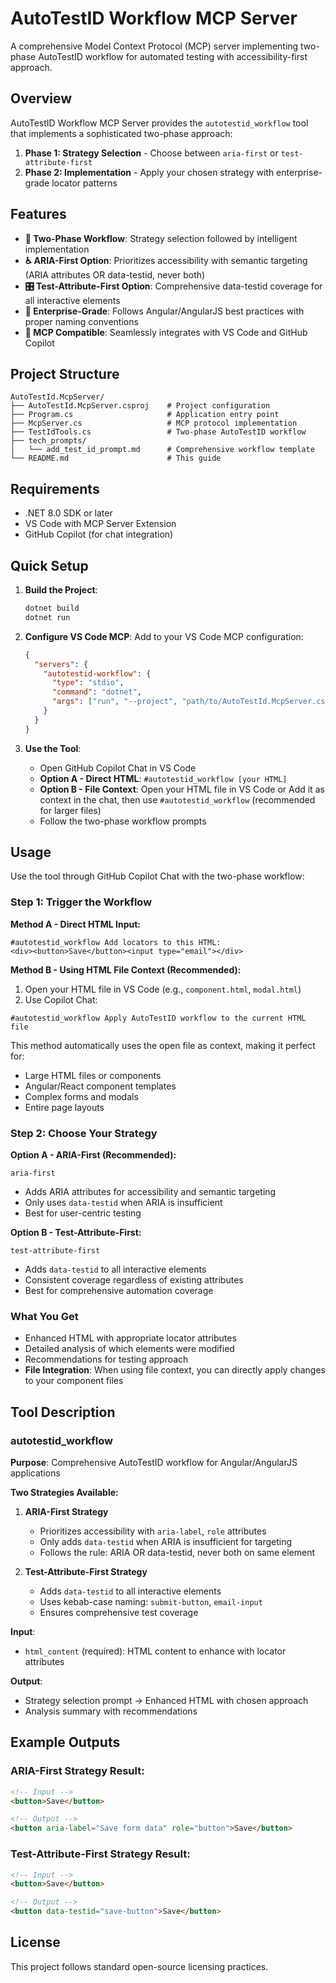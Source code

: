 # AutoTestID Workflow MCP Server

A comprehensive Model Context Protocol (MCP) server implementing two-phase AutoTestID workflow for automated testing with accessibility-first approach.

## Overview

AutoTestID Workflow MCP Server provides the `autotestid_workflow` tool that implements a sophisticated two-phase approach:

1. **Phase 1: Strategy Selection** - Choose between `aria-first` or `test-attribute-first` 
2. **Phase 2: Implementation** - Apply your chosen strategy with enterprise-grade locator patterns

## Features

- **🎯 Two-Phase Workflow**: Strategy selection followed by intelligent implementation
- **♿ ARIA-First Option**: Prioritizes accessibility with semantic targeting (ARIA attributes OR data-testid, never both)
- **🎛️ Test-Attribute-First Option**: Comprehensive data-testid coverage for all interactive elements
- **🏢 Enterprise-Grade**: Follows Angular/AngularJS best practices with proper naming conventions
- **🚀 MCP Compatible**: Seamlessly integrates with VS Code and GitHub Copilot

## Project Structure

```
AutoTestId.McpServer/
├── AutoTestId.McpServer.csproj    # Project configuration
├── Program.cs                     # Application entry point  
├── McpServer.cs                   # MCP protocol implementation
├── TestIdTools.cs                 # Two-phase AutoTestID workflow
├── tech_prompts/
│   └── add_test_id_prompt.md      # Comprehensive workflow template
└── README.md                      # This guide
```

## Requirements

- .NET 8.0 SDK or later
- VS Code with MCP Server Extension
- GitHub Copilot (for chat integration)

## Quick Setup

1. **Build the Project**:
   ```bash
   dotnet build
   dotnet run
   ```

2. **Configure VS Code MCP**:
   Add to your VS Code MCP configuration:
   ```json
   {
     "servers": {
       "autotestid-workflow": {
         "type": "stdio",
         "command": "dotnet",
         "args": ["run", "--project", "path/to/AutoTestId.McpServer.csproj"]
       }
     }
   }
   ```

3. **Use the Tool**:
   - Open GitHub Copilot Chat in VS Code
   - **Option A - Direct HTML**: `#autotestid_workflow [your HTML]`
   - **Option B - File Context**: Open your HTML file in VS Code or Add it as context in the chat, then use `#autotestid_workflow` (recommended for larger files)
   - Follow the two-phase workflow prompts

## Usage

Use the tool through GitHub Copilot Chat with the two-phase workflow:

### Step 1: Trigger the Workflow

**Method A - Direct HTML Input:**
```
#autotestid_workflow Add locators to this HTML:
<div><button>Save</button><input type="email"></div>
```

**Method B - Using HTML File Context (Recommended):**
1. Open your HTML file in VS Code (e.g., `component.html`, `modal.html`)
2. Use Copilot Chat:
```
#autotestid_workflow Apply AutoTestID workflow to the current HTML file
```

This method automatically uses the open file as context, making it perfect for:
- Large HTML files or components
- Angular/React component templates  
- Complex forms and modals
- Entire page layouts

### Step 2: Choose Your Strategy
**Option A - ARIA-First (Recommended):**
```
aria-first
```
- Adds ARIA attributes for accessibility and semantic targeting
- Only uses `data-testid` when ARIA is insufficient
- Best for user-centric testing

**Option B - Test-Attribute-First:**
```
test-attribute-first
```
- Adds `data-testid` to all interactive elements
- Consistent coverage regardless of existing attributes
- Best for comprehensive automation coverage

### What You Get
- Enhanced HTML with appropriate locator attributes
- Detailed analysis of which elements were modified
- Recommendations for testing approach
- **File Integration**: When using file context, you can directly apply changes to your component files

## Tool Description

### autotestid_workflow

**Purpose**: Comprehensive AutoTestID workflow for Angular/AngularJS applications

**Two Strategies Available:**

1. **ARIA-First Strategy**
   - Prioritizes accessibility with `aria-label`, `role` attributes
   - Only adds `data-testid` when ARIA is insufficient for targeting
   - Follows the rule: ARIA OR data-testid, never both on same element

2. **Test-Attribute-First Strategy**  
   - Adds `data-testid` to all interactive elements
   - Uses kebab-case naming: `submit-button`, `email-input`
   - Ensures comprehensive test coverage

**Input**: 
- `html_content` (required): HTML content to enhance with locator attributes

**Output**: 
- Strategy selection prompt → Enhanced HTML with chosen approach
- Analysis summary with recommendations

## Example Outputs

### ARIA-First Strategy Result:
```html
<!-- Input -->
<button>Save</button>

<!-- Output -->
<button aria-label="Save form data" role="button">Save</button>
```

### Test-Attribute-First Strategy Result:
```html
<!-- Input -->  
<button>Save</button>

<!-- Output -->
<button data-testid="save-button">Save</button>
```

## License

This project follows standard open-source licensing practices.
